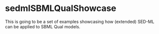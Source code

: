 # sedmlSBMLQualShowcase
This is going to be a set of examples showcasing how (extended) SED-ML can be applied to SBML Qual models. 
